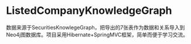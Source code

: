 # ListedCompanyKnowledgeGraph
数据来源于SecuritiesKnowlegeGraph，把导出的7张表作为数据和关系导入到Neo4j图数据库。项目采用Hibernate+SpringMVC框架，简单而便于学习交流。
